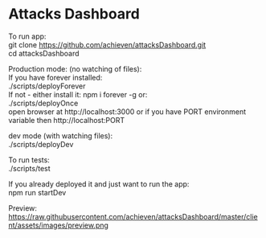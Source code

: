 # Attacks Dashboard



To run app:    
git clone https://github.com/achieven/attacksDashboard.git     
cd attacksDashboard   

Production mode: (no watching of files):    
If you have forever installed:   
./scripts/deployForever   
If not - either install it: npm i forever -g or:    
./scripts/deployOnce   
open browser at http://localhost:3000 or if you have PORT environment variable then http://localhost:PORT  

dev mode (with watching files):    
./scripts/deployDev

To run tests:    
./scripts/test   

If you already deployed it and just want to run the app:   
npm run startDev    
        
Preview: https://raw.githubusercontent.com/achieven/attacksDashboard/master/client/assets/images/preview.png


